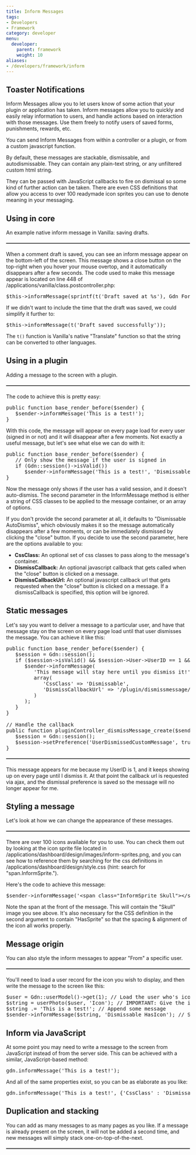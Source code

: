 ```yaml
---
title: Inform Messages
tags:
- Developers
- Framework
category: developer
menu:
  developer:
    parent: framework
    weight: 10
aliases:
- /developers/framework/inform
---
```

## Toaster Notifications

Inform Messages allow you to let users know of some action that your plugin or application has taken. Inform messages allow you to quickly and easily relay information to users, and handle actions based on interaction with those messages. Use them freely to notify users of saved forms, punishments, rewards, etc.

You can send Inform Messages from within a controller or a plugin, or from a custom javascript function. 

By default, these messages are stackable, dismissable, and autodismissable. They can contain any plain-text string, or any unfiltered custom html string. 

They can be passed with JavaScript callbacks to fire on dismissal so some kind of further action can be taken. There are even CSS definitions that allow you access to over 100 readymade icon sprites you can use to denote meaning in your messaging.

## Using in core

An example native inform message in Vanilla: saving drafts. 

<img style="border: 1px solid #333; margin: 20px 0; display: block;" src="http://farm6.static.flickr.com/5091/5503092803_d4be13195b_o.png" alt="" /> 

When a comment draft is saved, you can see an inform message appear on the bottom-left of the screen. This message shows a close button on the top-right when you hover your mouse overtop, and it automatically disappears after a few seconds. The code used to make this message appear is located on line 448 of /applications/vanilla/class.postcontroller.php:

<pre lang="php">$this-&gt;informMessage(sprintf(t('Draft saved at %s'), Gdn_Format::date()));</pre>
<p>If we didn't want to include the time that the draft was saved, we could simplify it further to:</p>
<pre lang="php">$this-&gt;informMessage(t('Draft saved successfully'));</pre>

The `t()` function is Vanilla's native "Translate" function so that the string can be converted to other languages. 

## Using in a plugin

Adding a message to the screen with a plugin. 

<img style="border: 1px solid #333; margin: 20px 0; display: block;" src="http://farm6.static.flickr.com/5019/5503917718_4f22ccd6e0_o.png" alt="" /> 

The code to achieve this is pretty easy:

<pre lang="php">public function base_render_before($sender) {<br />   $sender-&gt;informMessage('This is a test!');<br />}</pre>
<p>With this code, the message will appear on every page load for every user (signed in or not) and it will disappear after a few moments. Not exactly a useful message, but let's see what else we can do with it:</p>
<pre lang="php">public function base_render_before($sender) {<br />   // Only show the message if the user is signed in<br />   if (Gdn::session()-&gt;isValid())<br />      $sender-&gt;informMessage('This is a test!', 'Dismissable');<br />}</pre>

Now the message only shows if the user has a valid session, and it doesn't auto-dismiss. The second parameter in the InformMessage method is either a string of CSS classes to be applied to the message container, or an array of options. 

If you don't provide the second parameter at all, it defaults to "Dismissable AutoDismiss", which obviously makes it so the message automatically disappears after a few moments, or can be immediately dismissed by clicking the "close" button. If you decide to use the second parameter, here are the options available to you:

* <strong>CssClass:</strong> An optional set of css classes to pass along to the message's container.
* <strong>DismissCallback:</strong> An optional javascript callback that gets called when the "close" button is clicked on a message.
* <strong>DismissCallbackUrl:</strong> An optional javascript callback url that gets requested when the "close" button is clicked on a message. If a dismissCallback is specified, this option will be ignored.

## Static messages

Let's say you want to deliver a message to a particular user, and have that message stay on the screen on every page load until that user dismisses the message. You can achieve it like this:

<pre lang="php">public function base_render_before($sender) {<br />   $session = Gdn::session();<br />   if ($session-&gt;isValid() &amp;&amp; $session-&gt;User-&gt;UserID == 1 &amp;&amp; $session-&gt;getPreference('UserDismissedCustomMessage', false) == false) {<br />      $sender-&gt;informMessage(<br />         'This message will stay here until you dismiss it!',<br />         array(<br />            'CssClass' =&gt; 'Dismissable',<br />            'DismissCallbackUrl' =&gt; '/plugin/dismissmessage/'<br />         )<br />      );<br />   }<br />}<br /><br />// Handle the callback<br />public function pluginController_dismissMessage_create($sender) {<br />   $session = Gdn::session();<br />   $session-&gt;setPreference('UserDismissedCustomMessage', true);<br />}</pre>

<img style="border: 1px solid #333; margin: 20px 0; display: block;" src="http://farm6.static.flickr.com/5254/5503327977_f14304669c_o.png" alt="" /> 

This message appears for me because my UserID is 1, and it keeps showing up on every page until I dismiss it. At that point the callback url is requested via ajax, and the dismissal preference is saved so the message will no longer appear for me.

## Styling a message

Let's look at how we can change the appearance of these messages. 

<img style="border: 1px solid #333; margin: 20px 0; display: block;" src="http://farm6.static.flickr.com/5014/5503328011_3d92a293b7_o.png" alt="" /> 

There are over 100 icons available for you to use. You can check them out by looking at the icon sprite file located in /applications/dashboard/design/images/inform-sprites.png, and you can see how to reference them by searching for the css definitions in /applications/dashboard/design/style.css (hint: search for "span.InformSprite."). 

Here's the code to achieve this message:

<pre lang="php">$sender-&gt;informMessage('&lt;span class="InformSprite Skull"&gt;&lt;/span&gt; This is a test!', 'Dismissable HasSprite');</pre>

Note the span at the front of the message. This will contain the "Skull" image you see above. It's also necessary for the CSS definition in the second argument to contain "HasSprite" so that the spacing &amp; alignment of the icon all works properly.

## Message origin

You can also style the inform messages to appear "From" a specific user. <img style="border: 1px solid #333; margin: 20px 0; display: block;" src="http://farm6.static.flickr.com/5098/5503917812_cfa84f0c24_o.png" alt="" /> 

You'll need to load a user record for the icon you wish to display, and then write the message to the screen like this:

<pre lang="php">$user = Gdn::userModel()-&gt;get(1); // Load the user who's icon you want to show<br />$string = userPhoto($user, 'Icon'); // IMPORTANT: Give the icon a css class of "Icon" <br />$string .= 'This is a test!'; // Append some message<br />$sender-&gt;informMessage($string, 'Dismissable HasIcon'); // Send to the screen</pre>

## Inform via JavaScript

At some point you may need to write a message to the screen from JavaScript instead of from the server side. This can be achieved with a similar, JavaScript-based method:</p>
<pre lang="javascript">gdn.informMessage('This is a test!');</pre>
<p>And all of the same properties exist, so you can be as elaborate as you like:</p>
<pre lang="javascript">gdn.informMessage('This is a test!', {'CssClass' : 'Dismissable', 'DismissCallback' : 'some_function', 'DismissCallbackUrl' : '/relative/path/to/callback/url'});</pre>

## Duplication and stacking

You can add as many messages to as many pages as you like. If a message is already present on the screen, it will not be added a second time, and new messages will simply stack one-on-top-of-the-next. <img style="border: 1px solid #333; margin: 20px 0; display: block;" src="http://farm6.static.flickr.com/5300/5503917872_92042ca343_o.png" alt="" />

